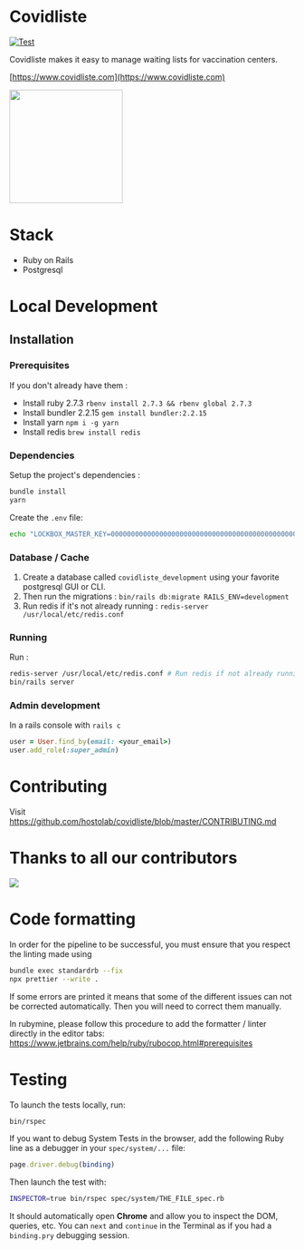 # Covidliste

[![Test](https://github.com/hostolab/covidliste/actions/workflows/test.yml/badge.svg?branch=master)](https://github.com/hostolab/covidliste/actions/workflows/test.yml)

Covidliste makes it easy to manage waiting lists for vaccination centers.

[https://www.covidliste.com](https://www.covidliste.com)

<img src='https://www.pasteur.fr/sites/default/files/styles/media-wide/public/rubrique_linstitut_pasteur/notre_histoire/alexandre-yersin-institutpasteur_46576.jpg?itok=FL2T1kf4' width='200px'> </img>

# Stack

- Ruby on Rails
- Postgresql

# Local Development

## Installation

### Prerequisites

If you don't already have them :

- Install ruby 2.7.3 `rbenv install 2.7.3 && rbenv global 2.7.3`
- Install bundler 2.2.15 `gem install bundler:2.2.15`
- Install yarn `npm i -g yarn`
- Install redis `brew install redis`

### Dependencies

Setup the project's dependencies :

```bash
bundle install
yarn
```

Create the `.env` file:

```bash
echo "LOCKBOX_MASTER_KEY=0000000000000000000000000000000000000000000000000000000000000000" > .env 
```

### Database / Cache

1. Create a database called `covidliste_development` using your favorite postgresql GUI or CLI.
2. Then run the migrations : `bin/rails db:migrate RAILS_ENV=development`
3. Run redis if it's not already running : `redis-server /usr/local/etc/redis.conf`

### Running

Run :

```bash
redis-server /usr/local/etc/redis.conf # Run redis if not already running
bin/rails server
```

### Admin development

In a rails console with `rails c`

```ruby
user = User.find_by(email: <your_email>)
user.add_role(:super_admin)
```

# Contributing

Visit https://github.com/hostolab/covidliste/blob/master/CONTRIBUTING.md

# Thanks to all our contributors

<a href="https://github.com/hostolab/covidliste/graphs/contributors">
  <img src="https://contributors-img.web.app/image?repo=hostolab/covidliste" />
</a>

# Code formatting
In order for the pipeline to be successful, you must ensure that you respect the linting made using

```bash
bundle exec standardrb --fix   
npx prettier --write .
```
If some errors are printed it means that some of the different issues can not be corrected automatically. 
Then you will need to correct them manually.

In rubymine, please follow this procedure to add the formatter / linter directly in the editor tabs:
https://www.jetbrains.com/help/ruby/rubocop.html#prerequisites
# Testing

To launch the tests locally, run:

```bash
bin/rspec
```

If you want to debug System Tests in the browser, add the following Ruby line as a debugger in your `spec/system/...` file:

```ruby
page.driver.debug(binding)
```

Then launch the test with:

```bash
INSPECTOR=true bin/rspec spec/system/THE_FILE_spec.rb
```

It should automatically open **Chrome** and allow you to inspect the DOM, queries, etc. You can `next` and `continue` in the Terminal as if you had a `binding.pry` debugging session.
